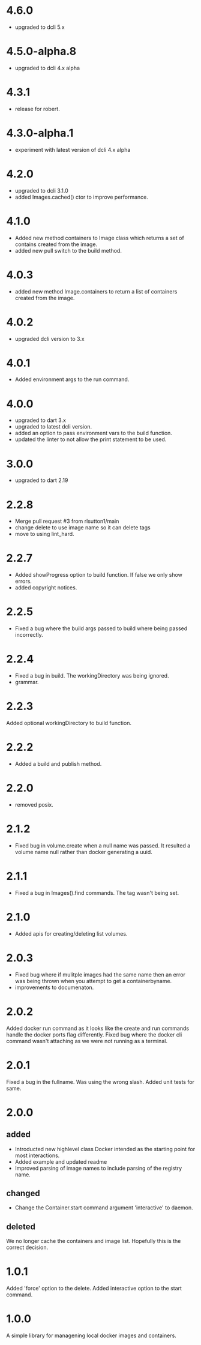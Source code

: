 # 4.6.0
- upgraded to dcli 5.x

# 4.5.0-alpha.8
- upgraded to dcli 4.x alpha

# 4.3.1
- release for robert.

# 4.3.0-alpha.1
- experiment with latest version of dcli 4.x alpha
# 4.2.0
- upgraded to dcli 3.1.0
- added Images.cached() ctor to improve performance.

# 4.1.0
- Added new method containers to Image class which returns  a set of contains created from  the image.
- added new pull switch to the build method.

# 4.0.3
- added new method Image.containers to return a list of containers
  created from the image.

# 4.0.2
- upgraded dcli version to 3.x

# 4.0.1
- Added environment args to the run command.

# 4.0.0
- upgraded to dart 3.x
- upgraded to latest dcli version.
- added an option to pass environment vars to the build function. 
- updated the linter to not allow the print statement to be used.

# 3.0.0
- upgraded to dart 2.19
# 2.2.8
- Merge pull request #3 from rlsutton1/main
- change delete to use image name so it can delete tags
- move to using lint_hard.

# 2.2.7
- Added showProgress option to build function. If false we only show errors.
- added copyright notices.

# 2.2.5
- Fixed a bug where the build args passed to build where being passed incorrectly.

# 2.2.4
- Fixed a bug in build. The workingDirectory was being ignored.
- grammar.

# 2.2.3
Added optional workingDirectory to build function.


# 2.2.2
- Added a build and publish method.

# 2.2.0
- removed posix.

# 2.1.2
- Fixed bug in volume.create when a null name was passed. It resulted a volume name null rather than docker generating a uuid.

# 2.1.1
- Fixed a bug in Images().find commands. The tag wasn't being set.

# 2.1.0
- Added apis for creating/deleting list volumes.

# 2.0.3
- Fixed bug where if mulitple images had the same name then an error was being thrown when you attempt to get a containerbyname.
- improvements to documenaton.

# 2.0.2
Added docker run command as it looks like the create and run commands handle the docker ports flag differently.
Fixed bug where the docker cli command wasn't attaching as we were not running as a terminal.

# 2.0.1
Fixed a bug in the fullname. Was using the wrong slash. Added unit tests for same.


# 2.0.0
## added
- Introducted new highlevel class Docker intended as the starting point for most interactions.
- Added example and updated readme
- Improved parsing of image names to include parsing of the registry name.

## changed
- Change the Container.start command argument 'interactive' to daemon.

## deleted
We no longer cache the containers and image list. Hopefully this is the correct decision.

# 1.0.1
Added 'force' option to the delete.
Added interactive option to the start command.

# 1.0.0
A simple library for managening local docker images and containers.

